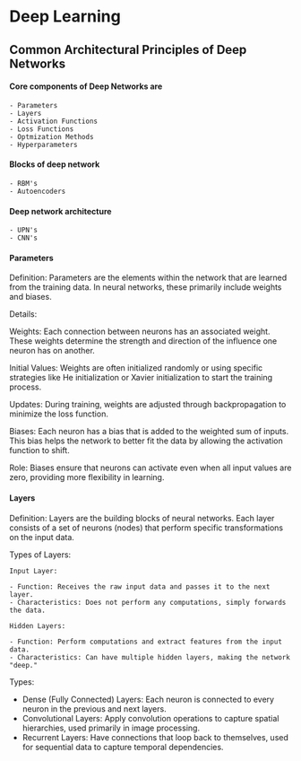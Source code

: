 # Deep Learning

## Common Architectural Principles of Deep Networks
#### Core components of Deep Networks are
    - Parameters
    - Layers
    - Activation Functions
    - Loss Functions
    - Optmization Methods
    - Hyperparameters

#### Blocks of deep network 
    - RBM's
    - Autoencoders

#### Deep network architecture

    - UPN's
    - CNN's


#### Parameters
Definition:
Parameters are the elements within the network that are learned from the training data. In neural networks, these primarily include weights and biases.

Details:

Weights: Each connection between neurons has an associated weight. These weights determine the strength and direction of the influence one neuron has on another.

Initial Values: Weights are often initialized randomly or using specific strategies like He initialization or Xavier initialization to start the training process.

Updates: During training, weights are adjusted through backpropagation to minimize the loss function.

Biases: Each neuron has a bias that is added to the weighted sum of inputs. This bias helps the network to better fit the data by allowing the activation function to shift.

Role: Biases ensure that neurons can activate even when all input values are zero, providing more flexibility in learning.


#### Layers 
Definition:
Layers are the building blocks of neural networks. Each layer consists of a set of neurons (nodes) that perform specific transformations on the input data.

Types of Layers:

    Input Layer:

    - Function: Receives the raw input data and passes it to the next layer.
    - Characteristics: Does not perform any computations, simply forwards the data.

    Hidden Layers:

    - Function: Perform computations and extract features from the input data.
    - Characteristics: Can have multiple hidden layers, making the network "deep."

Types:
- Dense (Fully Connected) Layers: Each neuron is connected to every neuron in the previous and next layers.
- Convolutional Layers: Apply convolution operations to capture spatial hierarchies, used primarily in image processing.
- Recurrent Layers: Have connections that loop back to themselves, used for sequential data to capture temporal dependencies.

